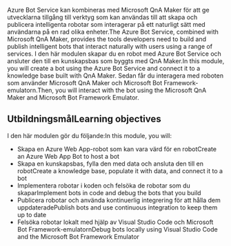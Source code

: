 <span data-ttu-id="92b41-101">Azure Bot Service kan kombineras med Microsoft QnA Maker för att ge utvecklarna tillgång till verktyg som kan användas till att skapa och publicera intelligenta robotar som interagerar på ett naturligt sätt med användarna på en rad olika enheter.</span><span class="sxs-lookup"><span data-stu-id="92b41-101">The Azure Bot Service, combined with Microsoft QnA Maker, provides the tools developers need to build and publish intelligent bots that interact naturally with users using a range of services.</span></span> <span data-ttu-id="92b41-102">I den här modulen skapar du en robot med Azure Bot Service och ansluter den till en kunskapsbas som byggts med QnA Maker.</span><span class="sxs-lookup"><span data-stu-id="92b41-102">In this module, you will create a bot using the Azure Bot Service and connect it to a knowledge base built with QnA Maker.</span></span> <span data-ttu-id="92b41-103">Sedan får du interagera med roboten som använder Microsoft QnA Maker och Microsoft Bot Framework-emulatorn.</span><span class="sxs-lookup"><span data-stu-id="92b41-103">Then, you will interact with the bot using the Microsoft QnA Maker and Microsoft Bot Framework Emulator.</span></span>

## <a name="learning-objectives"></a><span data-ttu-id="92b41-104">Utbildningsmål</span><span class="sxs-lookup"><span data-stu-id="92b41-104">Learning objectives</span></span>

<span data-ttu-id="92b41-105">I den här modulen gör du följande:</span><span class="sxs-lookup"><span data-stu-id="92b41-105">In this module, you will:</span></span>

- <span data-ttu-id="92b41-106">Skapa en Azure Web App-robot som kan vara värd för en robot</span><span class="sxs-lookup"><span data-stu-id="92b41-106">Create an Azure Web App Bot to host a bot</span></span>
- <span data-ttu-id="92b41-107">Skapa en kunskapsbas, fylla den med data och ansluta den till en robot</span><span class="sxs-lookup"><span data-stu-id="92b41-107">Create a knowledge base, populate it with data, and connect it to a bot</span></span>
- <span data-ttu-id="92b41-108">Implementera robotar i koden och felsöka de robotar som du skapar</span><span class="sxs-lookup"><span data-stu-id="92b41-108">Implement bots in code and debug the bots that you build</span></span>
- <span data-ttu-id="92b41-109">Publicera robotar och använda kontinuerlig integrering för att hålla dem uppdaterade</span><span class="sxs-lookup"><span data-stu-id="92b41-109">Publish bots and use continuous integration to keep them up to date</span></span>
- <span data-ttu-id="92b41-110">Felsöka robotar lokalt med hjälp av Visual Studio Code och Microsoft Bot Framework-emulatorn</span><span class="sxs-lookup"><span data-stu-id="92b41-110">Debug bots locally using Visual Studio Code and the Microsoft Bot Framework Emulator</span></span>